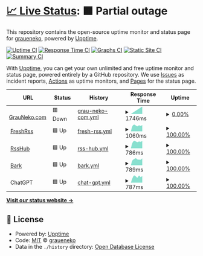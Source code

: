 # [📈 Live Status](https://status.gneko.dev): <!--live status--> **🟧 Partial outage**

This repository contains the open-source uptime monitor and status page for [graueneko](https://github.com/gneko), powered by [Upptime](https://github.com/upptime/upptime).

[![Uptime CI](https://github.com/graueneko/status-page/workflows/Uptime%20CI/badge.svg)](https://github.com/graueneko/status-page/actions?query=workflow%3A%22Uptime+CI%22)
[![Response Time CI](https://github.com/graueneko/status-page/workflows/Response%20Time%20CI/badge.svg)](https://github.com/graueneko/status-page/actions?query=workflow%3A%22Response+Time+CI%22)
[![Graphs CI](https://github.com/graueneko/status-page/workflows/Graphs%20CI/badge.svg)](https://github.com/graueneko/status-page/actions?query=workflow%3A%22Graphs+CI%22)
[![Static Site CI](https://github.com/graueneko/status-page/workflows/Static%20Site%20CI/badge.svg)](https://github.com/graueneko/status-page/actions?query=workflow%3A%22Static+Site+CI%22)
[![Summary CI](https://github.com/graueneko/status-page/workflows/Summary%20CI/badge.svg)](https://github.com/graueneko/status-page/actions?query=workflow%3A%22Summary+CI%22)

With [Upptime](https://upptime.js.org), you can get your own unlimited and free uptime monitor and status page, powered entirely by a GitHub repository. We use [Issues](https://github.com/graueneko/status-page/issues) as incident reports, [Actions](https://github.com/graueneko/status-page/actions) as uptime monitors, and [Pages](https://status.gneko.dev) for the status page.

<!--start: status pages-->
<!-- This summary is generated by Upptime (https://github.com/upptime/upptime) -->
<!-- Do not edit this manually, your changes will be overwritten -->
<!-- prettier-ignore -->
| URL | Status | History | Response Time | Uptime |
| --- | ------ | ------- | ------------- | ------ |
| <img alt="" src="https://icons.duckduckgo.com/ip3/graueneko.com.ico" height="13"> [GrauNeko.com](https://graueneko.com) | 🟥 Down | [grau-neko-com.yml](https://github.com/graueneko/status-page/commits/HEAD/history/grau-neko-com.yml) | <details><summary><img alt="Response time graph" src="./graphs/grau-neko-com/response-time-week.png" height="20"> 1746ms</summary><br><a href="https://status.gneko.dev/history/grau-neko-com"><img alt="Response time 2175" src="https://img.shields.io/endpoint?url=https%3A%2F%2Fraw.githubusercontent.com%2Fgraueneko%2Fstatus-page%2FHEAD%2Fapi%2Fgrau-neko-com%2Fresponse-time.json"></a><br><a href="https://status.gneko.dev/history/grau-neko-com"><img alt="24-hour response time 0" src="https://img.shields.io/endpoint?url=https%3A%2F%2Fraw.githubusercontent.com%2Fgraueneko%2Fstatus-page%2FHEAD%2Fapi%2Fgrau-neko-com%2Fresponse-time-day.json"></a><br><a href="https://status.gneko.dev/history/grau-neko-com"><img alt="7-day response time 1746" src="https://img.shields.io/endpoint?url=https%3A%2F%2Fraw.githubusercontent.com%2Fgraueneko%2Fstatus-page%2FHEAD%2Fapi%2Fgrau-neko-com%2Fresponse-time-week.json"></a><br><a href="https://status.gneko.dev/history/grau-neko-com"><img alt="30-day response time 1866" src="https://img.shields.io/endpoint?url=https%3A%2F%2Fraw.githubusercontent.com%2Fgraueneko%2Fstatus-page%2FHEAD%2Fapi%2Fgrau-neko-com%2Fresponse-time-month.json"></a><br><a href="https://status.gneko.dev/history/grau-neko-com"><img alt="1-year response time 2175" src="https://img.shields.io/endpoint?url=https%3A%2F%2Fraw.githubusercontent.com%2Fgraueneko%2Fstatus-page%2FHEAD%2Fapi%2Fgrau-neko-com%2Fresponse-time-year.json"></a></details> | <details><summary><a href="https://status.gneko.dev/history/grau-neko-com">0.00%</a></summary><a href="https://status.gneko.dev/history/grau-neko-com"><img alt="All-time uptime 86.26%" src="https://img.shields.io/endpoint?url=https%3A%2F%2Fraw.githubusercontent.com%2Fgraueneko%2Fstatus-page%2FHEAD%2Fapi%2Fgrau-neko-com%2Fuptime.json"></a><br><a href="https://status.gneko.dev/history/grau-neko-com"><img alt="24-hour uptime 0.00%" src="https://img.shields.io/endpoint?url=https%3A%2F%2Fraw.githubusercontent.com%2Fgraueneko%2Fstatus-page%2FHEAD%2Fapi%2Fgrau-neko-com%2Fuptime-day.json"></a><br><a href="https://status.gneko.dev/history/grau-neko-com"><img alt="7-day uptime 0.00%" src="https://img.shields.io/endpoint?url=https%3A%2F%2Fraw.githubusercontent.com%2Fgraueneko%2Fstatus-page%2FHEAD%2Fapi%2Fgrau-neko-com%2Fuptime-week.json"></a><br><a href="https://status.gneko.dev/history/grau-neko-com"><img alt="30-day uptime 0.00%" src="https://img.shields.io/endpoint?url=https%3A%2F%2Fraw.githubusercontent.com%2Fgraueneko%2Fstatus-page%2FHEAD%2Fapi%2Fgrau-neko-com%2Fuptime-month.json"></a><br><a href="https://status.gneko.dev/history/grau-neko-com"><img alt="1-year uptime 86.26%" src="https://img.shields.io/endpoint?url=https%3A%2F%2Fraw.githubusercontent.com%2Fgraueneko%2Fstatus-page%2FHEAD%2Fapi%2Fgrau-neko-com%2Fuptime-year.json"></a></details>
| <img alt="" src="https://icons.duckduckgo.com/ip3/rrss.gneko.app.ico" height="13"> [FreshRss](https://rrss.gneko.app) | 🟩 Up | [fresh-rss.yml](https://github.com/graueneko/status-page/commits/HEAD/history/fresh-rss.yml) | <details><summary><img alt="Response time graph" src="./graphs/fresh-rss/response-time-week.png" height="20"> 1060ms</summary><br><a href="https://status.gneko.dev/history/fresh-rss"><img alt="Response time 1065" src="https://img.shields.io/endpoint?url=https%3A%2F%2Fraw.githubusercontent.com%2Fgraueneko%2Fstatus-page%2FHEAD%2Fapi%2Ffresh-rss%2Fresponse-time.json"></a><br><a href="https://status.gneko.dev/history/fresh-rss"><img alt="24-hour response time 1146" src="https://img.shields.io/endpoint?url=https%3A%2F%2Fraw.githubusercontent.com%2Fgraueneko%2Fstatus-page%2FHEAD%2Fapi%2Ffresh-rss%2Fresponse-time-day.json"></a><br><a href="https://status.gneko.dev/history/fresh-rss"><img alt="7-day response time 1060" src="https://img.shields.io/endpoint?url=https%3A%2F%2Fraw.githubusercontent.com%2Fgraueneko%2Fstatus-page%2FHEAD%2Fapi%2Ffresh-rss%2Fresponse-time-week.json"></a><br><a href="https://status.gneko.dev/history/fresh-rss"><img alt="30-day response time 1056" src="https://img.shields.io/endpoint?url=https%3A%2F%2Fraw.githubusercontent.com%2Fgraueneko%2Fstatus-page%2FHEAD%2Fapi%2Ffresh-rss%2Fresponse-time-month.json"></a><br><a href="https://status.gneko.dev/history/fresh-rss"><img alt="1-year response time 1065" src="https://img.shields.io/endpoint?url=https%3A%2F%2Fraw.githubusercontent.com%2Fgraueneko%2Fstatus-page%2FHEAD%2Fapi%2Ffresh-rss%2Fresponse-time-year.json"></a></details> | <details><summary><a href="https://status.gneko.dev/history/fresh-rss">100.00%</a></summary><a href="https://status.gneko.dev/history/fresh-rss"><img alt="All-time uptime 99.97%" src="https://img.shields.io/endpoint?url=https%3A%2F%2Fraw.githubusercontent.com%2Fgraueneko%2Fstatus-page%2FHEAD%2Fapi%2Ffresh-rss%2Fuptime.json"></a><br><a href="https://status.gneko.dev/history/fresh-rss"><img alt="24-hour uptime 100.00%" src="https://img.shields.io/endpoint?url=https%3A%2F%2Fraw.githubusercontent.com%2Fgraueneko%2Fstatus-page%2FHEAD%2Fapi%2Ffresh-rss%2Fuptime-day.json"></a><br><a href="https://status.gneko.dev/history/fresh-rss"><img alt="7-day uptime 100.00%" src="https://img.shields.io/endpoint?url=https%3A%2F%2Fraw.githubusercontent.com%2Fgraueneko%2Fstatus-page%2FHEAD%2Fapi%2Ffresh-rss%2Fuptime-week.json"></a><br><a href="https://status.gneko.dev/history/fresh-rss"><img alt="30-day uptime 99.95%" src="https://img.shields.io/endpoint?url=https%3A%2F%2Fraw.githubusercontent.com%2Fgraueneko%2Fstatus-page%2FHEAD%2Fapi%2Ffresh-rss%2Fuptime-month.json"></a><br><a href="https://status.gneko.dev/history/fresh-rss"><img alt="1-year uptime 99.97%" src="https://img.shields.io/endpoint?url=https%3A%2F%2Fraw.githubusercontent.com%2Fgraueneko%2Fstatus-page%2FHEAD%2Fapi%2Ffresh-rss%2Fuptime-year.json"></a></details>
| <img alt="" src="https://icons.duckduckgo.com/ip3/rsshub.gneko.app.ico" height="13"> [RssHub](https://rsshub.gneko.app) | 🟩 Up | [rss-hub.yml](https://github.com/graueneko/status-page/commits/HEAD/history/rss-hub.yml) | <details><summary><img alt="Response time graph" src="./graphs/rss-hub/response-time-week.png" height="20"> 786ms</summary><br><a href="https://status.gneko.dev/history/rss-hub"><img alt="Response time 782" src="https://img.shields.io/endpoint?url=https%3A%2F%2Fraw.githubusercontent.com%2Fgraueneko%2Fstatus-page%2FHEAD%2Fapi%2Frss-hub%2Fresponse-time.json"></a><br><a href="https://status.gneko.dev/history/rss-hub"><img alt="24-hour response time 870" src="https://img.shields.io/endpoint?url=https%3A%2F%2Fraw.githubusercontent.com%2Fgraueneko%2Fstatus-page%2FHEAD%2Fapi%2Frss-hub%2Fresponse-time-day.json"></a><br><a href="https://status.gneko.dev/history/rss-hub"><img alt="7-day response time 786" src="https://img.shields.io/endpoint?url=https%3A%2F%2Fraw.githubusercontent.com%2Fgraueneko%2Fstatus-page%2FHEAD%2Fapi%2Frss-hub%2Fresponse-time-week.json"></a><br><a href="https://status.gneko.dev/history/rss-hub"><img alt="30-day response time 827" src="https://img.shields.io/endpoint?url=https%3A%2F%2Fraw.githubusercontent.com%2Fgraueneko%2Fstatus-page%2FHEAD%2Fapi%2Frss-hub%2Fresponse-time-month.json"></a><br><a href="https://status.gneko.dev/history/rss-hub"><img alt="1-year response time 782" src="https://img.shields.io/endpoint?url=https%3A%2F%2Fraw.githubusercontent.com%2Fgraueneko%2Fstatus-page%2FHEAD%2Fapi%2Frss-hub%2Fresponse-time-year.json"></a></details> | <details><summary><a href="https://status.gneko.dev/history/rss-hub">100.00%</a></summary><a href="https://status.gneko.dev/history/rss-hub"><img alt="All-time uptime 99.98%" src="https://img.shields.io/endpoint?url=https%3A%2F%2Fraw.githubusercontent.com%2Fgraueneko%2Fstatus-page%2FHEAD%2Fapi%2Frss-hub%2Fuptime.json"></a><br><a href="https://status.gneko.dev/history/rss-hub"><img alt="24-hour uptime 100.00%" src="https://img.shields.io/endpoint?url=https%3A%2F%2Fraw.githubusercontent.com%2Fgraueneko%2Fstatus-page%2FHEAD%2Fapi%2Frss-hub%2Fuptime-day.json"></a><br><a href="https://status.gneko.dev/history/rss-hub"><img alt="7-day uptime 100.00%" src="https://img.shields.io/endpoint?url=https%3A%2F%2Fraw.githubusercontent.com%2Fgraueneko%2Fstatus-page%2FHEAD%2Fapi%2Frss-hub%2Fuptime-week.json"></a><br><a href="https://status.gneko.dev/history/rss-hub"><img alt="30-day uptime 99.96%" src="https://img.shields.io/endpoint?url=https%3A%2F%2Fraw.githubusercontent.com%2Fgraueneko%2Fstatus-page%2FHEAD%2Fapi%2Frss-hub%2Fuptime-month.json"></a><br><a href="https://status.gneko.dev/history/rss-hub"><img alt="1-year uptime 99.98%" src="https://img.shields.io/endpoint?url=https%3A%2F%2Fraw.githubusercontent.com%2Fgraueneko%2Fstatus-page%2FHEAD%2Fapi%2Frss-hub%2Fuptime-year.json"></a></details>
| <img alt="" src="https://icons.duckduckgo.com/ip3/bark.gneko.app.ico" height="13"> [Bark](https://bark.gneko.app/ping) | 🟩 Up | [bark.yml](https://github.com/graueneko/status-page/commits/HEAD/history/bark.yml) | <details><summary><img alt="Response time graph" src="./graphs/bark/response-time-week.png" height="20"> 789ms</summary><br><a href="https://status.gneko.dev/history/bark"><img alt="Response time 769" src="https://img.shields.io/endpoint?url=https%3A%2F%2Fraw.githubusercontent.com%2Fgraueneko%2Fstatus-page%2FHEAD%2Fapi%2Fbark%2Fresponse-time.json"></a><br><a href="https://status.gneko.dev/history/bark"><img alt="24-hour response time 907" src="https://img.shields.io/endpoint?url=https%3A%2F%2Fraw.githubusercontent.com%2Fgraueneko%2Fstatus-page%2FHEAD%2Fapi%2Fbark%2Fresponse-time-day.json"></a><br><a href="https://status.gneko.dev/history/bark"><img alt="7-day response time 789" src="https://img.shields.io/endpoint?url=https%3A%2F%2Fraw.githubusercontent.com%2Fgraueneko%2Fstatus-page%2FHEAD%2Fapi%2Fbark%2Fresponse-time-week.json"></a><br><a href="https://status.gneko.dev/history/bark"><img alt="30-day response time 819" src="https://img.shields.io/endpoint?url=https%3A%2F%2Fraw.githubusercontent.com%2Fgraueneko%2Fstatus-page%2FHEAD%2Fapi%2Fbark%2Fresponse-time-month.json"></a><br><a href="https://status.gneko.dev/history/bark"><img alt="1-year response time 769" src="https://img.shields.io/endpoint?url=https%3A%2F%2Fraw.githubusercontent.com%2Fgraueneko%2Fstatus-page%2FHEAD%2Fapi%2Fbark%2Fresponse-time-year.json"></a></details> | <details><summary><a href="https://status.gneko.dev/history/bark">100.00%</a></summary><a href="https://status.gneko.dev/history/bark"><img alt="All-time uptime 99.99%" src="https://img.shields.io/endpoint?url=https%3A%2F%2Fraw.githubusercontent.com%2Fgraueneko%2Fstatus-page%2FHEAD%2Fapi%2Fbark%2Fuptime.json"></a><br><a href="https://status.gneko.dev/history/bark"><img alt="24-hour uptime 100.00%" src="https://img.shields.io/endpoint?url=https%3A%2F%2Fraw.githubusercontent.com%2Fgraueneko%2Fstatus-page%2FHEAD%2Fapi%2Fbark%2Fuptime-day.json"></a><br><a href="https://status.gneko.dev/history/bark"><img alt="7-day uptime 100.00%" src="https://img.shields.io/endpoint?url=https%3A%2F%2Fraw.githubusercontent.com%2Fgraueneko%2Fstatus-page%2FHEAD%2Fapi%2Fbark%2Fuptime-week.json"></a><br><a href="https://status.gneko.dev/history/bark"><img alt="30-day uptime 99.96%" src="https://img.shields.io/endpoint?url=https%3A%2F%2Fraw.githubusercontent.com%2Fgraueneko%2Fstatus-page%2FHEAD%2Fapi%2Fbark%2Fuptime-month.json"></a><br><a href="https://status.gneko.dev/history/bark"><img alt="1-year uptime 99.99%" src="https://img.shields.io/endpoint?url=https%3A%2F%2Fraw.githubusercontent.com%2Fgraueneko%2Fstatus-page%2FHEAD%2Fapi%2Fbark%2Fuptime-year.json"></a></details>
| <img alt="" src="https://icons.duckduckgo.com/ip3/null.ico" height="13"> ChatGPT | 🟩 Up | [chat-gpt.yml](https://github.com/graueneko/status-page/commits/HEAD/history/chat-gpt.yml) | <details><summary><img alt="Response time graph" src="./graphs/chat-gpt/response-time-week.png" height="20"> 787ms</summary><br><a href="https://status.gneko.dev/history/chat-gpt"><img alt="Response time 630" src="https://img.shields.io/endpoint?url=https%3A%2F%2Fraw.githubusercontent.com%2Fgraueneko%2Fstatus-page%2FHEAD%2Fapi%2Fchat-gpt%2Fresponse-time.json"></a><br><a href="https://status.gneko.dev/history/chat-gpt"><img alt="24-hour response time 868" src="https://img.shields.io/endpoint?url=https%3A%2F%2Fraw.githubusercontent.com%2Fgraueneko%2Fstatus-page%2FHEAD%2Fapi%2Fchat-gpt%2Fresponse-time-day.json"></a><br><a href="https://status.gneko.dev/history/chat-gpt"><img alt="7-day response time 787" src="https://img.shields.io/endpoint?url=https%3A%2F%2Fraw.githubusercontent.com%2Fgraueneko%2Fstatus-page%2FHEAD%2Fapi%2Fchat-gpt%2Fresponse-time-week.json"></a><br><a href="https://status.gneko.dev/history/chat-gpt"><img alt="30-day response time 799" src="https://img.shields.io/endpoint?url=https%3A%2F%2Fraw.githubusercontent.com%2Fgraueneko%2Fstatus-page%2FHEAD%2Fapi%2Fchat-gpt%2Fresponse-time-month.json"></a><br><a href="https://status.gneko.dev/history/chat-gpt"><img alt="1-year response time 630" src="https://img.shields.io/endpoint?url=https%3A%2F%2Fraw.githubusercontent.com%2Fgraueneko%2Fstatus-page%2FHEAD%2Fapi%2Fchat-gpt%2Fresponse-time-year.json"></a></details> | <details><summary><a href="https://status.gneko.dev/history/chat-gpt">100.00%</a></summary><a href="https://status.gneko.dev/history/chat-gpt"><img alt="All-time uptime 74.58%" src="https://img.shields.io/endpoint?url=https%3A%2F%2Fraw.githubusercontent.com%2Fgraueneko%2Fstatus-page%2FHEAD%2Fapi%2Fchat-gpt%2Fuptime.json"></a><br><a href="https://status.gneko.dev/history/chat-gpt"><img alt="24-hour uptime 100.00%" src="https://img.shields.io/endpoint?url=https%3A%2F%2Fraw.githubusercontent.com%2Fgraueneko%2Fstatus-page%2FHEAD%2Fapi%2Fchat-gpt%2Fuptime-day.json"></a><br><a href="https://status.gneko.dev/history/chat-gpt"><img alt="7-day uptime 100.00%" src="https://img.shields.io/endpoint?url=https%3A%2F%2Fraw.githubusercontent.com%2Fgraueneko%2Fstatus-page%2FHEAD%2Fapi%2Fchat-gpt%2Fuptime-week.json"></a><br><a href="https://status.gneko.dev/history/chat-gpt"><img alt="30-day uptime 99.96%" src="https://img.shields.io/endpoint?url=https%3A%2F%2Fraw.githubusercontent.com%2Fgraueneko%2Fstatus-page%2FHEAD%2Fapi%2Fchat-gpt%2Fuptime-month.json"></a><br><a href="https://status.gneko.dev/history/chat-gpt"><img alt="1-year uptime 74.58%" src="https://img.shields.io/endpoint?url=https%3A%2F%2Fraw.githubusercontent.com%2Fgraueneko%2Fstatus-page%2FHEAD%2Fapi%2Fchat-gpt%2Fuptime-year.json"></a></details>

<!--end: status pages-->

[**Visit our status website →**](https://status.gneko.dev)

## 📄 License

- Powered by: [Upptime](https://github.com/upptime/upptime)
- Code: [MIT](./LICENSE) © [graueneko](https://github.com/gneko)
- Data in the `./history` directory: [Open Database License](https://opendatacommons.org/licenses/odbl/1-0/)
